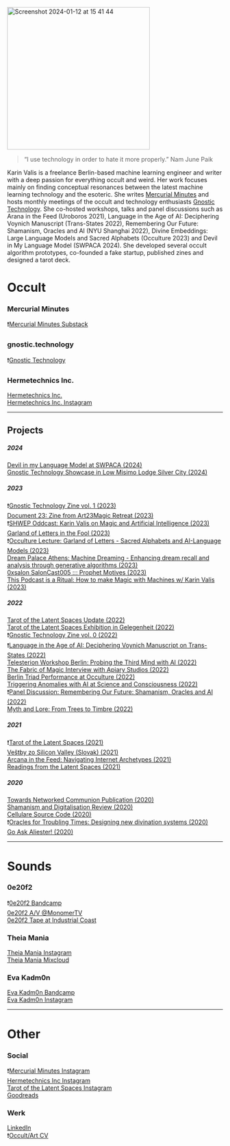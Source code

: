 <img width="333" alt="Screenshot 2024-01-12 at 15 41 44" src="https://github.com/mercurialminutes/mercurialminutes.github.io/assets/112952217/1e61b487-53e2-4697-867a-816648fc70a7">

> “I use technology in order to hate it more properly.”
> Nam June Paik

Karin Valis is a freelance Berlin-based machine learning engineer and writer with a deep passion for everything occult and weird. Her work focuses mainly on finding conceptual resonances between the latest machine learning technology and the esoteric. She writes [Mercurial Minutes](https://mercurialminutes.substack.com/) and hosts monthly meetings of the occult and technology enthusiasts [Gnostic Technology](https://gnostic.technology/). She co-hosted workshops, talks and panel discussions such as Arana in the Feed (Uroboros 2021), Language in the Age of AI: Deciphering Voynich Manuscript (Trans-States 2022), Remembering Our Future: Shamanism, Oracles and AI (NYU Shanghai 2022), Divine Embeddings: Large Language Models and Sacred Alphabets (Occulture 2023) and Devil in My Language Model (SWPACA 2024). She developed several occult algorithm prototypes, co-founded a fake startup, published zines and designed a tarot deck. 

# Occult

### Mercurial Minutes
❗️[Mercurial Minutes Substack](https://mercurialminutes.substack.com/)

### gnostic.technology
❗️[Gnostic Technology](https://gnostic.technology/)

### Hermetechnics Inc.
[Hermetechnics Inc.](https://www.hermetechnics.life/)\
[Hermetechnics Inc. Instagram](https://www.instagram.com/hermetechnics/)

---

## Projects

##### 2024

[Devil in my Language Model at SWPACA (2024)](https://southwestpca.org/wp-content/uploads/2024/02/Final-Program-2024.pdf) \
[Gnostic Technology Showcase in Low Misimo Lodge Silver City (2024)](https://www.instagram.com/p/C3nRyZ9OSCJ/?img_index=3) 


##### 2023

❗️[Gnostic Technology Zine vol. 1 (2023)](https://www.amazon.com/Gnostic-Technology-Zine-vol-Secret/dp/B0CQDKPCSV/)\
[Document 23: Zine from Art23Magic Retreat (2023)](https://www.blurb.com/b/11842803-document-23-colour-eco) \
❗️[SHWEP Oddcast: Karin Valis on Magic and Artificial Intelligence (2023)](https://shwep.net/oddcast/karin-valis-on-magic-and-artificial-intelligence/) \
[Garland of Letters in the Fool (2023)](https://docs.google.com/forms/d/e/1FAIpQLSe_OiS1p7uzf0P4kUlaqQyAz-eEScCA6zkDIYqWMvASgUbCsQ/viewform) \
❗️[Occulture Lecture: Garland of Letters - Sacred Alphabets and AI-Language Models (2023)](https://occultureconference.com/karin-valis/) \
[Dream Palace Athens: Machine Dreaming - Enhancing dream recall and analysis through generative algorithms (2023)](https://isthisadreampalace.com/SYMPOSIUM) \
[0xsalon SalonCast005 ::: Prophet Motives (2023)](https://0xsalon.pubpub.org/pub/337byhpy/release/1) \
[This Podcast is a Ritual: How to make Magic with Machines w/ Karin Valis (2023)](https://open.spotify.com/episode/09YJYahPQsOrt08cD1H0Yf?si=f3b3c9f06e5d476c)

##### 2022

[Tarot of the Latent Spaces Update (2022)](https://mercurialminutes.substack.com/p/tarot-of-the-latent-spaces-update)\
[Tarot of the Latent Spaces Exhibition in Gelegenheit (2022)](https://www.instagram.com/p/CZenVmLtr6z/?igshid=YmMyMTA2M2Y=)\
❗️[Gnostic Technology Zine vol. 0 (2022)](https://gnostic.technology/)\
❗️[Language in the Age of AI: Deciphering Voynich Manuscript on Trans-States (2022)](https://trans-states.org/speaker/karin-valis/)\
[Telesterion Workshop Berlin: Probing the Third Mind with AI (2022)](https://www.ticketsource.co.uk/theexplorersclub/t-noollod)\
[The Fabric of Magic Interview with Apiary Studios (2022)](https://apiarystudios.org/antenna/tarot-of-latent-spaces)\
[Berlin Triad Performance at Occulture (2022)](https://occultureconference.com/)\
[Triggering Anomalies with AI at Science and Consciousness (2022)](https://www.ubiquityuniversity.org/courses/science-and-consciousness-2022-making-wyrd-the-norm/)\
❗️[Panel Discussion: Remembering Our Future: Shamanism, Oracles and AI (2022)](https://www.youtube.com/watch?v=kA3BrEDnyAs&t=1s&ab_channel=ICAatNYUShanghai)\
[Myth and Lore: From Trees to Timbre (2022)](https://www.mythandlore.co.uk/product/myth-lore-zine-issue-4)

##### 2021

❗️[Tarot of the Latent Spaces (2021)](https://mercurialminutes.substack.com/p/tarot-of-the-latent-spaces-by-hermetechnics)\
[Veštby zo Silicon Valley (Slovak) (2021)](https://www.facebook.com/events/504827170512030)\
[Arcana in the Feed: Navigating Internet Archetypes (2021)](https://www.youtube.com/watch?v=9aimRQlVYXo)\
[Readings from the Latent Spaces (2021)](https://www.instagram.com/tarot_of_the_latent_spaces/)

##### 2020

[Towards Networked Communion Publication (2020)](https://issuu.com/fsse/docs/tagungsbuch_2020_en)\
[Shamanism and Digitalisation Review (2020)](https://www.shamanism.eu/review-conference-shamanism-and-digitalisation/)\
[Cellulare Source Code (2020)](https://github.com/hermetechnics/cellulare)\
❗️[Oracles for Troubling Times: Designing new divination systems (2020)](https://www.youtube.com/watch?v=KxmAd6ByK40)\
[Go Ask Aliester! (2020)](https://www.instagram.com/p/B_m_QXYHijq/)

---

# Sounds

### 0e20f2

❗️[0e20f2 Bandcamp](https://0e20f2.bandcamp.com/releases)\
[0e20f2 A/V @MonomerTV](https://vimeo.com/465105344#t=1400)\
[0e20f2 Tape at Industrial Coast](https://industrialcoast.bigcartel.com/product/oe20f2)

### Theia Mania

[Theia Mania Instagram](https://www.instagram.com/theia_maniaaa/)\
[Theia Mania Mixcloud](https://www.mixcloud.com/theia_mania/)

### Eva Kadm0n
[Eva Kadm0n Bandcamp](https://evakadm0n.bandcamp.com/)\
[Eva Kadm0n Instagram](https://www.instagram.com/evakadm0n/)

---

# Other

### Social

❗️[Mercurial Minutes Instagram](https://www.instagram.com/mercurial_minutes/)\
[Hermetechnics Inc Instagram](https://www.instagram.com/hermetechnics/)\
[Tarot of the Latent Spaces Instagram](https://www.instagram.com/tarot_of_the_latent_spaces/)\
[Goodreads](https://www.goodreads.com/user/show/23194428-karin) 

### Werk

[LinkedIn](https://www.linkedin.com/in/karin-v-038b5795/) \
❗️[Occult/Art CV](https://github.com/mercurialminutes/mercurialminutes.github.io/files/13515076/Valis-Art-Occult.pdf)
